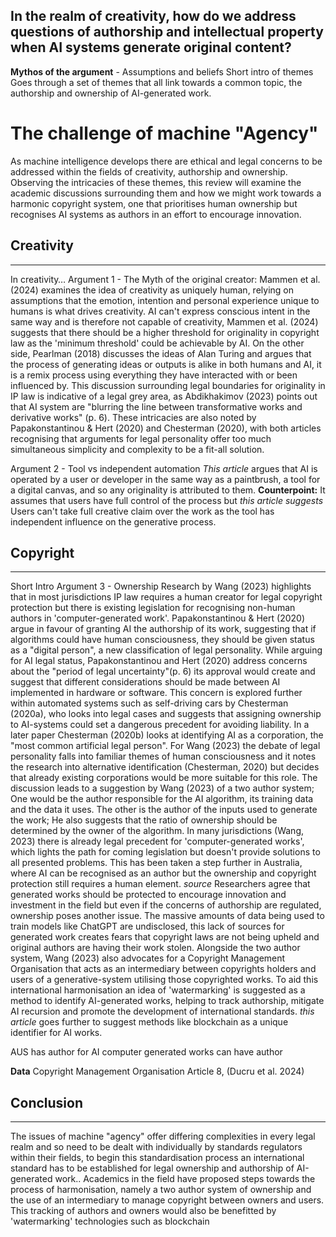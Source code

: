 ## **In the realm of creativity, how do we address questions of authorship and intellectual property when AI systems generate original content?**

**Mythos of the argument** - Assumptions and beliefs
Short intro of themes
Goes through a set of themes that all link towards a common topic, the authorship and ownership of AI-generated work.


# The challenge of machine "Agency"

As machine intelligence develops there are ethical and legal concerns to be addressed within the fields of creativity, authorship and ownership. Observing the intricacies of these themes, this review will examine the academic discussions surrounding them and how we might work towards a harmonic copyright system, one that prioritises human ownership but recognises AI systems as authors in an effort to encourage innovation.
## Creativity
---
In creativity… 
Argument 1 - The Myth of the original creator:
	Mammen et al. (2024) examines the idea of creativity as uniquely human, relying on assumptions that the emotion, intention and personal experience unique to humans is what drives creativity. AI can't express conscious intent in the same way and is therefore not capable of creativity, Mammen et al. (2024) suggests that there should be a higher threshold for originality in copyright law as the 'minimum threshold' could be achievable by AI. On the other side, Pearlman (2018) discusses the ideas of Alan Turing and argues that the process of generating ideas or outputs is alike in both humans and AI, it is a remix process using everything they have interacted with or been influenced by. This discussion surrounding legal boundaries for originality in IP law is indicative of a legal grey area, as Abdikhakimov (2023) points out that AI system are "blurring the line between transformative works and derivative works" (p. 6). These intricacies are also noted by Papakonstantinou & Hert (2020) and Chesterman (2020), with both articles recognising that arguments for legal personality offer too much simultaneous simplicity and complexity to be a fit-all solution. 
	
Argument 2 - Tool vs independent automation
	*This article* argues that AI is operated by a user or developer in the same way as a paintbrush, a tool for a digital canvas, and so any originality is attributed to them. 
	**Counterpoint:**
	It assumes that users have full control of the process but *this article suggests* Users can't take full creative claim over the work as the tool has independent influence on the generative process. 
## Copyright
---
Short Intro 
Argument 3 - Ownership
	Research by Wang (2023) highlights that in most jurisdictions IP law requires a human creator for legal copyright protection but there is existing legislation for recognising non-human authors in 'computer-generated work'. Papakonstantinou & Hert (2020) argue in favour of granting AI the authorship of its work, suggesting that if algorithms could have human consciousness, they should be given status as a "digital person", a new classification of legal personality. While arguing for AI legal status, Papakonstantinou and Hert (2020) address concerns about the "period of legal uncertainty"(p. 6) its approval would create and suggest that different considerations should be made between AI implemented in hardware or software. This concern is explored further within automated systems such as self-driving cars by Chesterman (2020a), who looks into legal cases and suggests that assigning ownership to AI-systems could set a dangerous precedent for avoiding liability. In a later paper Chesterman (2020b) looks at identifying AI as a corporation, the "most common artificial legal person". For Wang (2023) the debate of legal personality falls into familiar themes of human consciousness and it notes the research into alternative identification (Chesterman, 2020) but decides that already existing corporations would be more suitable for this role. The discussion leads to a suggestion by Wang (2023) of a two author system; One would be the author responsible for the AI algorithm, its training data and the data it uses. The other is the author of the inputs used to generate the work; He also suggests that the ratio of ownership should be determined by the owner of the algorithm. In many jurisdictions (Wang, 2023) there is already legal precedent for 'computer-generated works', which lights the path for coming legislation but doesn't provide solutions to all presented problems. This has been taken a step further in Australia, where AI can be recognised as an author but the ownership and copyright protection still requires a human element. *source*
	Researchers agree that generated works should be protected to encourage innovation and investment in the field but even if the concerns of authorship are regulated, ownership poses another issue. The massive amounts of data being used to train models like ChatGPT are undisclosed, this lack of sources for generated work creates fears that copyright laws are not being upheld and original authors are having their work stolen. Alongside the two author system, Wang (2023) also advocates for a Copyright Management Organisation that acts as an intermediary between copyrights holders and users of a generative-system utilising those copyrighted works. To aid this international harmonisation an idea of 'watermarking' is suggested as a method to identify AI-generated works, helping to track authorship, mitigate AI recursion and promote the development of international standards. *this article* goes further to suggest methods like blockchain as a unique identifier for AI works.


AUS has author for AI
computer generated works can have author

**Data**
Copyright Management Organisation
Article 8, (Ducru et al. 2024)
## Conclusion
---
The issues of machine "agency" offer differing complexities in every legal realm and so need to be dealt with individually by standards regulators within their fields, to begin this standardisation process an international standard has to be established for legal ownership and authorship of AI-generated work.. Academics in the field have proposed steps towards the process of harmonisation, namely a two author system of ownership and the use of an intermediary to manage copyright between owners and users. This tracking of authors and owners would also be benefitted by 'watermarking' technologies such as blockchain

